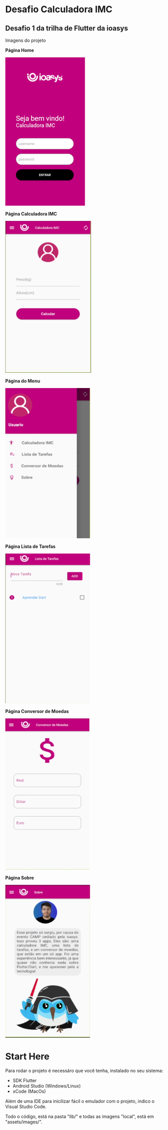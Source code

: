 # Desafio Calculadora IMC

## Desafio 1 da trilha de Flutter da ioasys

Imagens do projeto

__Página Home__

![](assets/images/login.png)

__Página Calculadora IMC__

![](assets/images/home.png)

__Página do Menu__

![](assets/images/menu.png)

__Página Lista de Tarefas__

![](assets/images/tarefas.png)

__Página Conversor de Moedas__

![](assets/images/conversor.png)

__Página Sobre__

![](assets/images/sobre.png)


# Start Here

Para rodar o projeto é necessáro que você tenha, instalado no seu sistema:

* SDK Flutter
* Android Studio (Windows/Linux)
* xCode (MacOs)

Além de uma IDE para inicilizar fácil o emulador com o projeto, indico o Visual Studio Code.

Todo o código, está na pasta "lib/" e todas as imagens "local", está em "assets/images/".